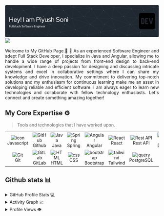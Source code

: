 <img src="intro.png" alt="👋 Hi there! I'm Piyush" title="👋 Hi there! I'm Piyush"/>
<div align="justify">

<a href="https://www.linkedin.com/in/piyush-soni2189/">
<img src="https://img.shields.io/badge/Linkedin-%231DA1F2.svg?style=for-the-badge&logo=Linkedin&logoColor=white">
</a>

</div>

<p></p>
<p align="justify">
Welcome to My GitHub Page.🌟 🚀 As an experienced Software Engineer and adept Full Stack Developer, I specialize in Java and Angular, allowing me to handle a wide range of projects from front-end design to back-end development. I have a deep passion for designing and discussing intricate systems and excel in collaborative settings where I can share my knowledge and drive innovation. My commitment to delivering top-notch solutions and my enthusiasm for continuous learning make me an asset in developing reliable and efficient software. I am always eager to learn new technologies and collaborate with fellow technology enthusiasts. Let's connect and create something amazing together!
</p>

## My Core Expertise ⚙️

> Tools and technologies that I have worked upon.

<table>
  <tr>
   <td align="center" width="96">
        <img src="https://techstack-generator.vercel.app/js-icon.svg" alt="icon" width="65" height="65" />
      <br>Javascript
    </td>
    <td align="center" width="96">
        <img src="https://techstack-generator.vercel.app/github-icon.svg" width="65" height="65" alt="GitHub" />
      <br>Github
    </td>
    <td align="center" width="96">
        <img src="https://skillicons.dev/icons?i=java" width="65" height="65" alt="Java" />
      <br>Java
    </td>
    <td align="center" width="96">
        <img src="https://skillicons.dev/icons?i=spring" width="65" height="65" alt="Spring" />
      <br>Spring
    </td>
    <td align="center" width="96">
        <img src="https://skillicons.dev/icons?i=angular" width="65" height="65" alt="Angular" />
      <br>Angular
    </td>
    <td align="center" width="96">
        <img src="https://skillicons.dev/icons?i=react" width="65" height="65" alt="React" />
      <br>React
    <td align="center" width="96">
        <img src="https://techstack-generator.vercel.app/restapi-icon.svg" width="65" height="65" alt="Rest API" />
      <br>Rest API
    </td>
    <td align="center" width="96">
        <img src="https://techstack-generator.vercel.app/docker-icon.svg" width="65" height="65" alt="Rest API" />
      <br>Docker
    </td>

  <tr>
    <td align="center" width="96">
        <img src="https://skillicons.dev/icons?i=git" width="48" height="48" alt="Git" />
      <br>Git
    </td>
    <td align="center"  width="96">
        <img src="https://skillicons.dev/icons?i=gitlab" width="48" height="48" alt="GitLab" />
      <br>GitLab
    </td>
    <td align="center"  width="96">
        <img src="https://skillicons.dev/icons?i=html" width="48" height="48" alt="HTML" />
      <br>HTML
    </td>
    <td align="center" width="96">
        <img src="https://skillicons.dev/icons?i=css" width="48" height="48" alt="css" />
      <br>CSS
    </td>
    <td align="center"  width="96">
        <img src="https://skillicons.dev/icons?i=bootstrap" width="48" height="48" alt="bootstrap" />
      <br>Bootstrap
    </td>
    <td align="center" width="96">
        <img src="https://skillicons.dev/icons?i=tailwind" width="48" height="48" alt="tailwind" />
      <br>Tailwind
    </td>
    <td align="center" width="96">
        <img src="https://skillicons.dev/icons?i=postgres" width="48" height="48" alt="jquery" />
      <br>PostgreSQL
    </td>
  </tr>
   
 <tr>
 </tr>
</table>

## Github stats 📊

<details>
  <summary>GitHub Profile Stats 💻</summary>
  <br/>
    <a href="https://github.com/anuraghazra/github-readme-stats"><img alt="piyushsoni21's Github Stats" src="https://github-readme-stats.vercel.app/api/?username=piyushsoni21&show_icons=true&count_private=true&theme=default&hide_border=true&bg_color=fff&title_color=00E676&icon_color=00E676" height="192px"/></a>
  <a href="https://github.com/anuraghazra/github-readme-stats"><img alt="Piyush's Top Languages" src="https://github-readme-stats.vercel.app/api/top-langs/?username=piyushsoni21&langs_count=8&layout=compact&theme=default&hide_border=true&bg_color=fff&title_color=000&icon_color=000&hide=Jupyter%20Notebook" height="192px"/></a>
  <br/>
</details>

<details>
  <summary>Activity Graph 📈</summary>
  <br/>

[![Piyush Soni github activity graph](https://github-readme-activity-graph.vercel.app/graph?username=piyushsoni21&bg_color=ffffff&color=000000&line=04e61b&point=403d3d&area=true&hide_border=true)](https://github.com/piyushsoni21/github-readme-activity-graph)

</details>


<details>
  <summary>Profile Views 👁️</summary>
  <br/>
  <img src="https://komarev.com/ghpvc/?username=piyushsoni21&label=PROFILE+VIEWS&style=for-the-badge&color=brightgreen">

</details>

